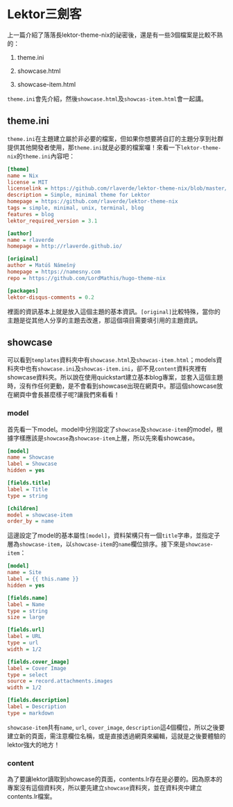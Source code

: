 Lektor三劍客
===

上一篇介紹了落落長lektor-theme-nix的祕密後，還是有一些3個檔案是比較不熟的：

1. theme.ini

2. showcase.html

3. showcase-item.html

`theme.ini`會先介紹，然後`showcase.html`及`showcas-item.html`會一起講。

## theme.ini

`theme.ini`在主題建立屬於非必要的檔案，但如果你想要將自訂的主題分享到社群提供其他開發者使用，那`theme.ini`就是必要的檔案囉！來看一下`lektor-theme-nix`的`theme.ini`內容吧：

```ini
[theme]
name = Nix
license = MIT
licenselink = https://github.com/rlaverde/lektor-theme-nix/blob/master/LICENSE.md
description = Simple, minimal theme for Lektor
homepage = https://github.com/rlaverde/lektor-theme-nix
tags = simple, minimal, unix, terminal, blog
features = blog
lektor_required_version = 3.1

[author]
name = rlaverde
homepage = http://rlaverde.github.io/

[original]
author = Matúš Námešný
homepage = https://namesny.com
repo = https://github.com/LordMathis/hugo-theme-nix

[packages]
lektor-disqus-comments = 0.2
```

裡面的資訊基本上就是放入這個主題的基本資訊。`[original]`比較特殊，當你的主題是從其他人分享的主題去改進，那這個項目需要填引用的主題資訊。

## showcase

可以看到`templates`資料夾中有`showcase.html`及`showcas-item.html`；models資料夾中也有`showcase.ini`及`showcas-item.ini`，卻不見`content`資料夾裡有showcase資料夾。所以說在使用quickstart建立基本blog專案，並套入這個主題時，沒有作任何更動，是不會看到showcase出現在網頁中。那這個showcase放在網頁中會長甚麼樣子呢?讓我們來看看！

### model

首先看一下model。model中分別設定了`showcase`及`showcase-item`的model，根據字樣應該是`showcase`為`showcase-item`上層，所以先來看showcase。

```ini
[model]
name = Showcase
label = Showcase
hidden = yes

[fields.title]
label = Title
type = string

[children]
model = showcase-item
order_by = name
```

這邊設定了model的基本屬性`[model]`，資料架構只有一個`title`字串，並指定子層為`showcase-item`，以`showcase-item`的`name`欄位排序。接下來是`showcase-item`：

```ini
[model]
name = Site
label = {{ this.name }}
hidden = yes

[fields.name]
label = Name
type = string
size = large

[fields.url]
label = URL
type = url
width = 1/2

[fields.cover_image]
label = Cover Image
type = select
source = record.attachments.images
width = 1/2

[fields.description]
label = Description
type = markdown
```

`showcase-item`共有`name`, `url`, `cover_image`, `description`這4個欄位，所以之後要建立新的頁面，需注意欄位名稱，或是直接透過網頁來編輯，這就是之後要體驗的lektor強大的地方！

### content

為了要讓lektor讀取到showcase的頁面，contents.lr存在是必要的。因為原本的專案沒有這個資料夾，所以要先建立`showcase`資料夾，並在資料夾中建立contents.lr檔案。
